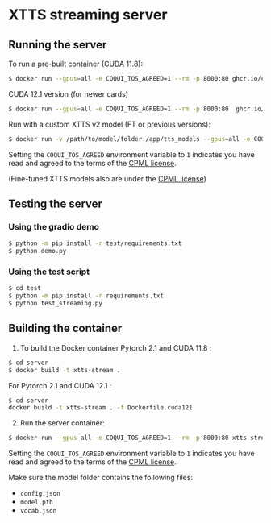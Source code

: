 # XTTS streaming server

## Running the server

To run a pre-built container (CUDA 11.8):

```bash
$ docker run --gpus=all -e COQUI_TOS_AGREED=1 --rm -p 8000:80 ghcr.io/coqui-ai/xtts-streaming-server:latest
```

CUDA 12.1 version (for newer cards) 
```bash
$ docker run --gpus=all -e COQUI_TOS_AGREED=1 --rm -p 8000:80  ghcr.io/coqui-ai/xtts-streaming-server:latest-cuda121
```

Run with a custom XTTS v2 model (FT or previous versions):
```bash
$ docker run -v /path/to/model/folder:/app/tts_models --gpus=all -e COQUI_TOS_AGREED=1  --rm -p 8000:80 ghcr.io/coqui-ai/xtts-streaming-server:latest`
```

Setting the `COQUI_TOS_AGREED` environment variable to `1` indicates you have read and agreed to
the terms of the [CPML license](https://coqui.ai/cpml).

(Fine-tuned XTTS models also are under the [CPML license](https://coqui.ai/cpml))

## Testing the server

### Using the gradio demo

```bash
$ python -m pip install -r test/requirements.txt
$ python demo.py
```

### Using the test script

```bash
$ cd test
$ python -m pip install -r requirements.txt
$ python test_streaming.py
```

## Building the container

1. To build the Docker container Pytorch 2.1 and CUDA 11.8 :

```bash
$ cd server
$ docker build -t xtts-stream .
```
For Pytorch 2.1 and CUDA 12.1 :
```bash
$ cd server
docker build -t xtts-stream . -f Dockerfile.cuda121
```
2. Run the server container:

```bash
$ docker run --gpus all -e COQUI_TOS_AGREED=1 --rm -p 8000:80 xtts-stream
```

Setting the `COQUI_TOS_AGREED` environment variable to `1` indicates you have read and agreed to
the terms of the [CPML license](https://coqui.ai/cpml).


Make sure the model folder contains the following files:
- `config.json`
- `model.pth`
- `vocab.json`

